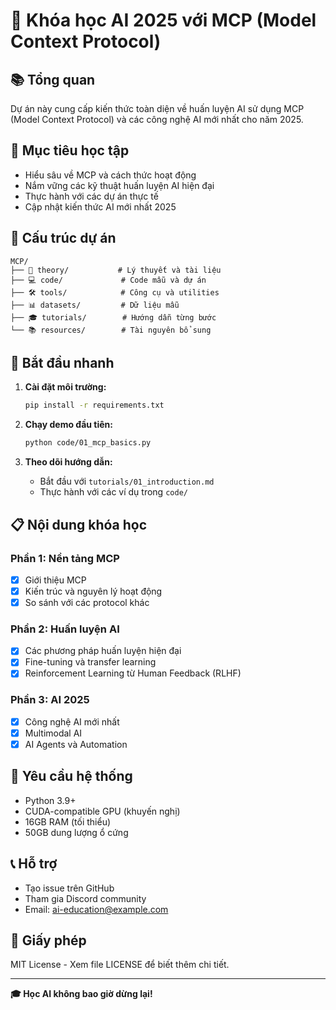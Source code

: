 # 🚀 Khóa học AI 2025 với MCP (Model Context Protocol)

## 📚 Tổng quan

Dự án này cung cấp kiến thức toàn diện về huấn luyện AI sử dụng MCP (Model Context Protocol) và các công nghệ AI mới nhất cho năm 2025.

## 🎯 Mục tiêu học tập

- Hiểu sâu về MCP và cách thức hoạt động
- Nắm vững các kỹ thuật huấn luyện AI hiện đại
- Thực hành với các dự án thực tế
- Cập nhật kiến thức AI mới nhất 2025

## 📁 Cấu trúc dự án

```
MCP/
├── 📖 theory/           # Lý thuyết và tài liệu
├── 💻 code/             # Code mẫu và dự án
├── 🛠️ tools/            # Công cụ và utilities
├── 📊 datasets/         # Dữ liệu mẫu
├── 🎓 tutorials/        # Hướng dẫn từng bước
└── 📚 resources/        # Tài nguyên bổ sung
```

## 🚀 Bắt đầu nhanh

1. **Cài đặt môi trường:**
   ```bash
   pip install -r requirements.txt
   ```

2. **Chạy demo đầu tiên:**
   ```bash
   python code/01_mcp_basics.py
   ```

3. **Theo dõi hướng dẫn:**
   - Bắt đầu với `tutorials/01_introduction.md`
   - Thực hành với các ví dụ trong `code/`

## 📋 Nội dung khóa học

### Phần 1: Nền tảng MCP
- [x] Giới thiệu MCP
- [x] Kiến trúc và nguyên lý hoạt động
- [x] So sánh với các protocol khác

### Phần 2: Huấn luyện AI
- [x] Các phương pháp huấn luyện hiện đại
- [x] Fine-tuning và transfer learning
- [x] Reinforcement Learning từ Human Feedback (RLHF)

### Phần 3: AI 2025
- [x] Công nghệ AI mới nhất
- [x] Multimodal AI
- [x] AI Agents và Automation

## 🔧 Yêu cầu hệ thống

- Python 3.9+
- CUDA-compatible GPU (khuyến nghị)
- 16GB RAM (tối thiểu)
- 50GB dung lượng ổ cứng

## 📞 Hỗ trợ

- Tạo issue trên GitHub
- Tham gia Discord community
- Email: ai-education@example.com

## 📄 Giấy phép

MIT License - Xem file LICENSE để biết thêm chi tiết.

---

**🎓 Học AI không bao giờ dừng lại!** 